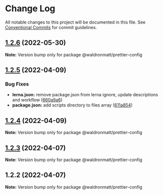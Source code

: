 # Change Log

All notable changes to this project will be documented in this file.
See [Conventional Commits](https://conventionalcommits.org) for commit guidelines.

## [1.2.6](https://github.com/waldronmatt/shareable-configs/compare/@waldronmatt/prettier-config@1.2.5...@waldronmatt/prettier-config@1.2.6) (2022-05-30)

**Note:** Version bump only for package @waldronmatt/prettier-config





## [1.2.5](https://github.com/waldronmatt/shareable-configs/compare/@waldronmatt/prettier-config@1.2.4...@waldronmatt/prettier-config@1.2.5) (2022-04-09)


### Bug Fixes

* **lerna.json:** remove package.json from lerna ignore, update descriptions and workflow ([660a9a6](https://github.com/waldronmatt/shareable-configs/commit/660a9a60858863dca1d4b87cb0a3c49ffd2186b6))
* **package.json:** add scripts directory to files array ([611a854](https://github.com/waldronmatt/shareable-configs/commit/611a8546f5c398404e5f226d61b5b42939944cc9))





## [1.2.4](https://github.com/waldronmatt/shareable-configs/compare/@waldronmatt/prettier-config@1.2.3...@waldronmatt/prettier-config@1.2.4) (2022-04-09)

**Note:** Version bump only for package @waldronmatt/prettier-config





## [1.2.3](https://github.com/waldronmatt/shareable-configs/compare/@waldronmatt/prettier-config@1.2.2...@waldronmatt/prettier-config@1.2.3) (2022-04-07)

**Note:** Version bump only for package @waldronmatt/prettier-config





## 1.2.2 (2022-04-07)

**Note:** Version bump only for package @waldronmatt/prettier-config
